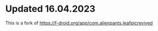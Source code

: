 # Updated 16.04.2023


This is a fork of https://f-droid.org/app/com.alienpants.leafpicrevived





